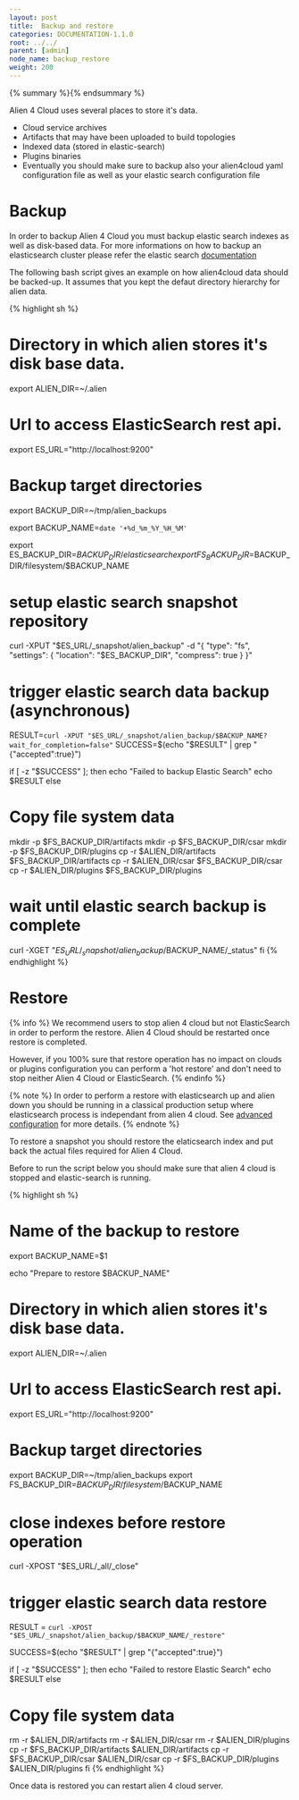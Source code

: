 ```yaml
---
layout: post
title:  Backup and restore
categories: DOCUMENTATION-1.1.0
root: ../../
parent: [admin]
node_name: backup_restore
weight: 200
---
```


{% summary %}{% endsummary %}

Alien 4 Cloud uses several places to store it's data.

- Cloud service archives
- Artifacts that may have been uploaded to build topologies
- Indexed data (stored in elastic-search)
- Plugins binaries
- Eventually you should make sure to backup also your alien4cloud yaml configuration file as well as your elastic search configuration file

# Backup

In order to backup Alien 4 Cloud you must backup elastic search indexes as well as disk-based data. For more informations on how to backup an elasticsearch cluster please refer the elastic search [documentation](http://www.elasticsearch.org/guide/en/elasticsearch/reference/current/modules-snapshots.html)

The following bash script gives an example on how alien4cloud data should be backed-up. It assumes that you kept the defaut directory hierarchy for alien data.

{% highlight sh %}
# Directory in which alien stores it's disk base data.
export ALIEN_DIR=~/.alien
# Url to access ElasticSearch rest api.
export ES_URL="http://localhost:9200"

# Backup target directories
export BACKUP_DIR=~/tmp/alien_backups

export BACKUP_NAME=`date '+%d_%m_%Y_%H_%M'`

export ES_BACKUP_DIR=$BACKUP_DIR/elasticsearch
export FS_BACKUP_DIR=$BACKUP_DIR/filesystem/$BACKUP_NAME

# setup elastic search snapshot repository
curl -XPUT "$ES_URL/_snapshot/alien_backup" -d "{
  \"type\": \"fs\",
  \"settings\": {
    \"location\": \"$ES_BACKUP_DIR\",
    \"compress\": true
  }
}"

# trigger elastic search data backup (asynchronous)
RESULT=`curl -XPUT "$ES_URL/_snapshot/alien_backup/$BACKUP_NAME?wait_for_completion=false"`
SUCCESS=$(echo "$RESULT" | grep "{\"accepted\":true}")

if [ -z "$SUCCESS" ]; then
  echo "Failed to backup Elastic Search"
  echo $RESULT
else
  # Copy file system data
  mkdir -p $FS_BACKUP_DIR/artifacts
  mkdir -p $FS_BACKUP_DIR/csar
  mkdir -p $FS_BACKUP_DIR/plugins
  cp -r $ALIEN_DIR/artifacts $FS_BACKUP_DIR/artifacts
  cp -r $ALIEN_DIR/csar $FS_BACKUP_DIR/csar
  cp -r $ALIEN_DIR/plugins $FS_BACKUP_DIR/plugins

  # wait until elastic search backup is complete
  curl -XGET "$ES_URL/_snapshot/alien_backup/$BACKUP_NAME/_status"
fi
{% endhighlight %}

# Restore

{% info %}
We recommend users to stop alien 4 cloud but not ElasticSearch in order to perform the restore. Alien 4 Cloud should be restarted once restore is completed.

However, if you 100% sure that restore operation has no impact on clouds or plugins configuration you can perform a 'hot restore' and don't need to stop neither Alien 4 Cloud or ElasticSearch.
{% endinfo %}

{% note %}
In order to perform a restore with elasticsearch up and alien down you should be running in a classical production setup where elasticsearch process is independant from alien 4 cloud. See [advanced configuration](#/documentation/1.1.0/admin/advanced_configuration.html) for more details.
{% endnote %}

To restore a snapshot you should restore the elaticsearch index and put back the actual files required for Alien 4 Cloud.

Before to run the script below you should make sure that alien 4 cloud is stopped and elastic-search is running.

{% highlight sh %}
# Name of the backup to restore
export BACKUP_NAME=$1

echo "Prepare to restore $BACKUP_NAME"

# Directory in which alien stores it's disk base data.
export ALIEN_DIR=~/.alien
# Url to access ElasticSearch rest api.
export ES_URL="http://localhost:9200"

# Backup target directories
export BACKUP_DIR=~/tmp/alien_backups
export FS_BACKUP_DIR=$BACKUP_DIR/filesystem/$BACKUP_NAME

# close indexes before restore operation
curl -XPOST "$ES_URL/_all/_close"

# trigger elastic search data restore
RESULT = `curl -XPOST "$ES_URL/_snapshot/alien_backup/$BACKUP_NAME/_restore"`

SUCCESS=$(echo "$RESULT" | grep "{\"accepted\":true}")

if [ -z "$SUCCESS" ]; then
  echo "Failed to restore Elastic Search"
  echo $RESULT
else
  # Copy file system data
  rm -r $ALIEN_DIR/artifacts
  rm -r $ALIEN_DIR/csar
  rm -r $ALIEN_DIR/plugins
  cp -r $FS_BACKUP_DIR/artifacts $ALIEN_DIR/artifacts
  cp -r $FS_BACKUP_DIR/csar $ALIEN_DIR/csar
  cp -r $FS_BACKUP_DIR/plugins $ALIEN_DIR/plugins
fi
{% endhighlight %}

Once data is restored you can restart alien 4 cloud server.
